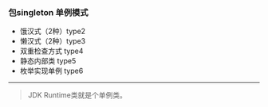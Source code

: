 ### 包singleton 单例模式
+ 饿汉式（2种）type2
+ 懒汉式（2种）type3
+ 双重检查方式 type4
+ 静态内部类 type5
+ 枚举实现单例 type6
---
> JDK Runtime类就是个单例类。